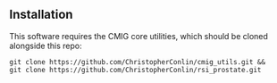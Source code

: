 ## Installation 
This software requires the CMIG core utilities, which should be cloned alongside this repo:
```
git clone https://github.com/ChristopherConlin/cmig_utils.git &&
git clone https://github.com/ChristopherConlin/rsi_prostate.git
```
